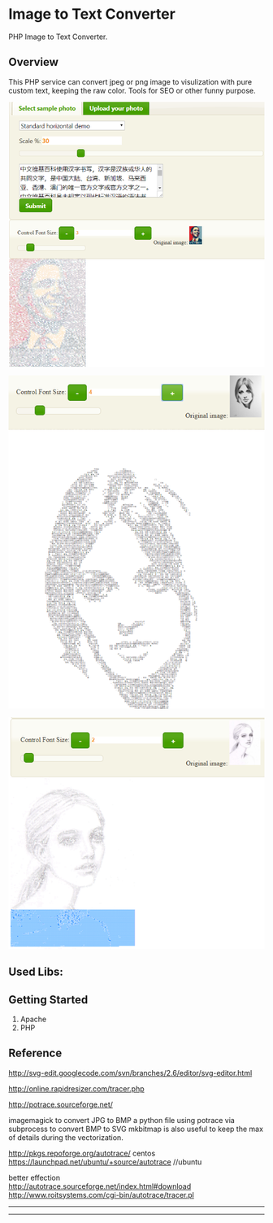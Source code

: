 # Image to Text Converter
PHP Image to Text Converter. 


## Overview
This PHP service can convert jpeg or png image to visulization with pure custom text, keeping the raw color. Tools for SEO or other funny purpose.

![Demo 1](https://raw.githubusercontent.com/mobabel/Image2Text/master/demo1.png "Demo 1")
	
![Demo 2](https://raw.githubusercontent.com/mobabel/Image2Text/master/demo2.png "Demo 2")
	
![Demo 3](https://raw.githubusercontent.com/mobabel/Image2Text/master/demo3.png "Demo 3")
	
## Used Libs:



## Getting Started

1. Apache
2. PHP


## Reference
	
http://svg-edit.googlecode.com/svn/branches/2.6/editor/svg-editor.html
	
http://online.rapidresizer.com/tracer.php
	
http://potrace.sourceforge.net/
	
	
imagemagick to convert JPG to BMP
a python file using potrace via subprocess to convert BMP to SVG
mkbitmap is also useful to keep the max of details during the vectorization.
	
	
http://pkgs.repoforge.org/autotrace/   centos
https://launchpad.net/ubuntu/+source/autotrace  //ubuntu
	
	
better effection	
http://autotrace.sourceforge.net/index.html#download	
http://www.roitsystems.com/cgi-bin/autotrace/tracer.pl


---
---


